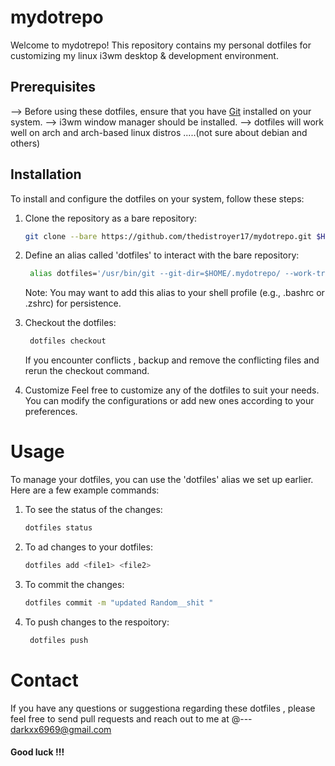 # mydotrepo ##

Welcome to mydotrepo! This repository contains my personal dotfiles for customizing my  linux i3wm desktop & development environment.

## Prerequisites

 --> Before using these dotfiles, ensure that you have [Git](https://git-scm.com) installed on your system.
 --> i3wm window manager should be installed.
 --> dotfiles will work well on arch and arch-based linux distros .....(not sure about debian and others)


## Installation

To install and configure the dotfiles on your system, follow these steps:

1. Clone the repository as a bare repository:

   ```bash
   git clone --bare https://github.com/thedistroyer17/mydotrepo.git $HOME/.mydotrepo
   ```

2. Define an alias called 'dotfiles' to interact with the bare repository:

   
   ```bash
    alias dotfiles='/usr/bin/git --git-dir=$HOME/.mydotrepo/ --work-tree=$HOME'
    ```

    Note: You may want to add this alias to your shell profile (e.g., .bashrc or .zshrc) for persistence.

3. Checkout the dotfiles:
  
    ```bash
     dotfiles checkout
    ```
     If you encounter conflicts , backup and remove the conflicting  files and rerun the checkout command.

4. Customize 
  Feel free to customize  any of the dotfiles to suit your needs. You can modify the configurations or add new ones according to your preferences. 

# Usage 
 To manage your dotfiles, you can use the 'dotfiles' alias we set up earlier. Here are a few example commands:
 
 1. To see the status of the changes:
 
    ```bash 
    dotfiles status 
    ```
 2. To ad changes to your dotfiles:
    ```bash
    dotfiles add <file1> <file2>
 3. To commit the changes:
    ```bash 
    dotfiles commit -m "updated Random__shit "
    ```
 4. To push changes to the respoitory:
    ```bash 
     dotfiles push 
    ```  

# Contact 
 If you have any questions or suggestiona regarding these dotfiles , please feel free to send pull requests and reach out to me at @--- darkxx6969@gmail.com

#### Good luck !!!

   


